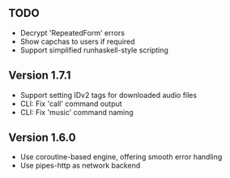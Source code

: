TODO
----

* Decrypt 'RepeatedForm' errors
* Show capchas to users if required
* Support simplified runhaskell-style scripting


Version 1.7.1
-------------

* Support setting IDv2 tags for downloaded audio files
* CLI: Fix 'call' command output
* CLI: Fix 'music' command naming


Version 1.6.0
-------------

* Use coroutine-based engine, offering smooth error handling
* Use pipes-http as network backend

